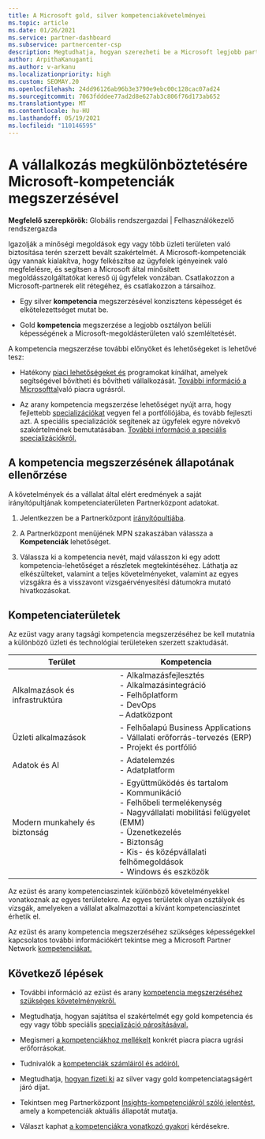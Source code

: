 ```yaml
---
title: A Microsoft gold, silver kompetenciakövetelményei
ms.topic: article
ms.date: 01/26/2021
ms.service: partner-dashboard
ms.subservice: partnercenter-csp
description: Megtudhatja, hogyan szerezheti be a Microsoft legjobb partneri státuszát, és hogyan vonzható új ügyfelekhez a kompetenciakövetelmények való megfelelés, így arany és ezüst tagsági szinteket szerezhet.
author: ArpithaKanuganti
ms.author: v-arkanu
ms.localizationpriority: high
ms.custom: SEOMAY.20
ms.openlocfilehash: 24dd96126ab96b3e3790e9ebc00c128cac07ad24
ms.sourcegitcommit: 7063fdddee77ad2d8e627ab3c806f76d173ab652
ms.translationtype: MT
ms.contentlocale: hu-HU
ms.lasthandoff: 05/19/2021
ms.locfileid: "110146595"
---
```

# <a name="differentiate-your-business-by-attaining-microsoft-competencies"></a>A vállalkozás megkülönböztetésére Microsoft-kompetenciák megszerzésével

**Megfelelő szerepkörök:** Globális rendszergazdai | Felhasználókezelő rendszergazda

Igazolják a minőségi megoldások egy vagy több üzleti területen való biztosítása terén szerzett bevált szakértelmét. A Microsoft-kompetenciák úgy vannak kialakítva, hogy felkészítse az ügyfelek igényeinek való megfelelésre, és segítsen a Microsoft által minősített megoldásszolgáltatókat kereső új ügyfelek vonzában. Csatlakozzon a Microsoft-partnerek elit rétegéhez, és csatlakozzon a társaihoz.

- Egy silver **kompetencia** megszerzésével konzisztens képességet és elkötelezettséget mutat be.

- Gold **kompetencia** megszerzése a legjobb osztályon belüli képességének a Microsoft-megoldásterületen való szemléltetését.

A kompetencia megszerzése további előnyöket és lehetőségeket is lehetővé tesz:

- Hatékony [piaci lehetőségeket és](mpn-learn-about-go-to-market-benefits.md) programokat kínálhat, amelyek segítségével bővítheti és bővítheti vállalkozását. [További információ a Microsofttal](https://partner.microsoft.com/solutions/go-to-market)való piacra ugrásról.

- Az arany kompetencia megszerzése lehetőséget nyújt arra, hogy fejlettebb [specializációkat](advanced-specializations.md) vegyen fel a portfóliójába, és tovább fejleszti azt. A speciális specializációk segítenek az ügyfelek egyre növekvő szakértelmének bemutatásában. [További információ a speciális specializációkról.](https://partner.microsoft.com/membership/advanced-specialization)

## <a name="check-your-status-as-you-attain-a-competency"></a>A kompetencia megszerzésének állapotának ellenőrzése

A követelmények és a vállalat által elért eredmények a saját irányítópultjának kompetenciaterületen Partnerközpont adatokat.

1. Jelentkezzen be a Partnerközpont [irányítópultjába](https://partner.microsoft.com/dashboard/home).

2. A Partnerközpont menüjének MPN szakaszában válassza a **Kompetenciák** lehetőséget.

3. Válassza ki a kompetencia nevét, majd válasszon ki egy adott kompetencia-lehetőséget a részletek megtekintéséhez. Láthatja az elkészülteket, valamint a teljes követelményeket, valamint az egyes vizsgákra és a visszavont vizsgaérvényesítési dátumokra mutató hivatkozásokat.

## <a name="competency-areas"></a>Kompetenciaterületek

Az ezüst vagy arany tagsági kompetencia megszerzéséhez be kell mutatnia a különböző üzleti és technológiai területeken szerzett szaktudását.

|**Terület**            |**Kompetencia**                    |
|--------------------|--------------------------------|
|Alkalmazások és infrastruktúra| - Alkalmazásfejlesztés<br/> - Alkalmazásintegráció<br/> - Felhőplatform<br/> - DevOps<br/> – Adatközpont |
|Üzleti alkalmazások | - Felhőalapú Business Applications</br> - Vállalati erőforrás-tervezés (ERP)</br> - Projekt és portfólió |
|Adatok és AI| - Adatelemzés<br/> - Adatplatform |
|Modern munkahely és biztonság | - Együttműködés és tartalom<br/> - Kommunikáció<br/> - Felhőbeli termelékenység<br/> - Nagyvállalati mobilitási felügyelet (EMM)<br/> - Üzenetkezelés<br/> - Biztonság<br/> - Kis- és középvállalati felhőmegoldások<br/> - Windows és eszközök |

Az ezüst és arany kompetenciaszintek különböző követelményekkel vonatkoznak az egyes területekre. Az egyes területek olyan osztályok és vizsgák, amelyeken a vállalat alkalmazottai a kívánt kompetenciaszintet érhetik el. 

Az ezüst és arany kompetencia megszerzéséhez szükséges képességekkel kapcsolatos további információkért tekintse meg a Microsoft Partner Network [kompetenciákat.](https://partner.microsoft.com/membership/competencies)

## <a name="next-steps"></a>Következő lépések

- További információ az ezüst és arany [kompetencia megszerzéséhez szükséges követelményekről.](https://partner.microsoft.com/membership/competencies)

- Megtudhatja, hogyan sajátítsa el szakértelmét egy gold kompetencia és egy vagy több speciális [specializáció párosításával.](advanced-specializations.md)

- Megismeri [a kompetenciákhoz mellékelt](mpn-learn-about-go-to-market-benefits.md) konkrét piacra piacra ugrási erőforrásokat.

- Tudnivalók a [kompetenciák számláiról és adóiról.](mpn-view-print-maps-invoice.md)

- Megtudhatja, [hogyan fizeti ki](mpn-pay-fee-silver-gold-competency.md) az silver vagy gold kompetenciatagságért járó díjat.

- Tekintsen meg Partnerközpont [Insights-kompetenciákról szóló jelentést,](pci-competencies-report.md) amely a kompetenciák aktuális állapotát mutatja.

- Választ kaphat [a kompetenciákra vonatkozó gyakori](competencies-faq.md) kérdésekre.
